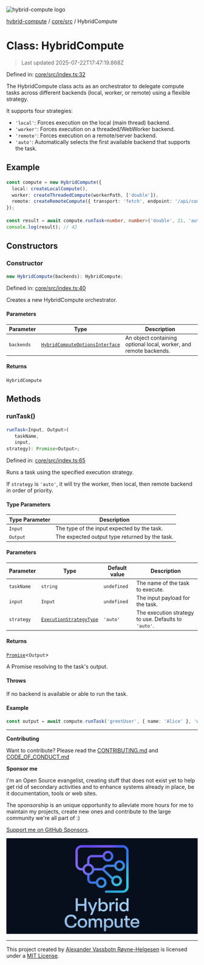 <div><img alt="hybrid-compute logo" src="https://raw.githubusercontent.com/phun-ky/hybrid-compute/main/public/logo-hybrid-compute-horizontal-colored-package.svg?raw=true" style="max-height:32px;"/></div>

[hybrid-compute](../../../README.md) / [core/src](../README.md) / HybridCompute

# Class: HybridCompute

> Last updated 2025-07-22T17:47:19.868Z

Defined in:
[core/src/index.ts:32](https://github.com/phun-ky/hybrid-compute/blob/main/packages/core/src/index.ts#L32)

The HybridCompute class acts as an orchestrator to delegate compute tasks across
different backends (local, worker, or remote) using a flexible strategy.

It supports four strategies:

- `'local'`: Forces execution on the local (main thread) backend.
- `'worker'`: Forces execution on a threaded/WebWorker backend.
- `'remote'`: Forces execution on a remote/server backend.
- `'auto'`: Automatically selects the first available backend that supports the
  task.

## Example

```ts
const compute = new HybridCompute({
  local: createLocalCompute(),
  worker: createThreadedCompute(workerPath, ['double']),
  remote: createRemoteCompute({ transport: 'fetch', endpoint: '/api/compute' })
});

const result = await compute.runTask<number, number>('double', 21, 'auto');
console.log(result); // 42
```

## Constructors

### Constructor

```ts
new HybridCompute(backends): HybridCompute;
```

Defined in:
[core/src/index.ts:40](https://github.com/phun-ky/hybrid-compute/blob/main/packages/core/src/index.ts#L40)

Creates a new HybridCompute orchestrator.

#### Parameters

| Parameter  | Type                                                                                    | Description                                                       |
| ---------- | --------------------------------------------------------------------------------------- | ----------------------------------------------------------------- |
| `backends` | [`HybridComputeOptionsInterface`](../types/interfaces/HybridComputeOptionsInterface.md) | An object containing optional local, worker, and remote backends. |

#### Returns

`HybridCompute`

## Methods

### runTask()

```ts
runTask<Input, Output>(
   taskName,
   input,
strategy): Promise<Output>;
```

Defined in:
[core/src/index.ts:65](https://github.com/phun-ky/hybrid-compute/blob/main/packages/core/src/index.ts#L65)

Runs a task using the specified execution strategy.

If `strategy` is `'auto'`, it will try the worker, then local, then remote
backend in order of priority.

#### Type Parameters

| Type Parameter | Description                                    |
| -------------- | ---------------------------------------------- |
| `Input`        | The type of the input expected by the task.    |
| `Output`       | The expected output type returned by the task. |

#### Parameters

| Parameter  | Type                                                                      | Default value | Description                                          |
| ---------- | ------------------------------------------------------------------------- | ------------- | ---------------------------------------------------- |
| `taskName` | `string`                                                                  | `undefined`   | The name of the task to execute.                     |
| `input`    | `Input`                                                                   | `undefined`   | The input payload for the task.                      |
| `strategy` | [`ExecutionStrategyType`](../types/type-aliases/ExecutionStrategyType.md) | `'auto'`      | The execution strategy to use. Defaults to `'auto'`. |

#### Returns

[`Promise`](https://developer.mozilla.org/docs/Web/JavaScript/Reference/Global_Objects/Promise)<`Output`>

A Promise resolving to the task's output.

#### Throws

If no backend is available or able to run the task.

#### Example

```ts
const output = await compute.runTask('greetUser', { name: 'Alice' }, 'worker');
```

---

**Contributing**

Want to contribute? Please read the
[CONTRIBUTING.md](https://github.com/phun-ky/hybrid-compute/blob/main/CONTRIBUTING.md)
and
[CODE_OF_CONDUCT.md](https://github.com/phun-ky/hybrid-compute/blob/main/CODE_OF_CONDUCT.md)

**Sponsor me**

I'm an Open Source evangelist, creating stuff that does not exist yet to help
get rid of secondary activities and to enhance systems already in place, be it
documentation, tools or web sites.

The sponsorship is an unique opportunity to alleviate more hours for me to
maintain my projects, create new ones and contribute to the large community
we're all part of :)

[Support me on GitHub Sponsors](https://github.com/sponsors/phun-ky).

![@hybrid-compute banner with logo and text](https://github.com/phun-ky/hybrid-compute/blob/main/public/logo-banner.png?raw=true)

---

This project created by [Alexander Vassbotn Røyne-Helgesen](http://phun-ky.net)
is licensed under a [MIT License](https://choosealicense.com/licenses/mit/).
